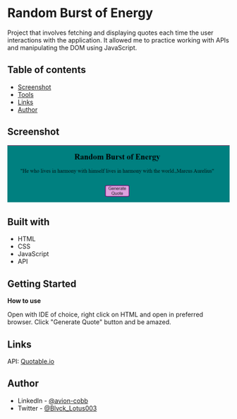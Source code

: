 # Random Burst of Energy

Project that involves fetching and displaying quotes each time the user interactions with the application. It allowed me to practice working with APIs and manipulating the DOM using JavaScript.

## Table of contents

- [Screenshot](#screenshot)
- [Tools](#built-with)
- [Links](#links)
- [Author](#author)

## Screenshot

![](exampleScreenshot.PNG)

## Built with

- HTML
- CSS
- JavaScript
- API

## Getting Started

**How to use**

Open with IDE of choice, right click on HTML and open in preferred browser. Click "Generate Quote" button and be amazed.


## Links

API: [Quotable.io](https://api.quotable.io/random)

## Author

- LinkedIn - [@avion-cobb](https://www.linkedin.com/in/avion-cobb/)
- Twitter - [@Blvck_Lotus003](https://twitter.com/Blvck_Lotus003)